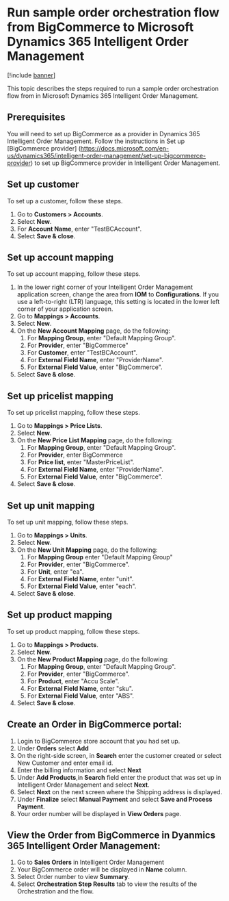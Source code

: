 # Run sample order orchestration flow from BigCommerce to Microsoft Dynamics 365 Intelligent Order Management

[!include [banner](includes/banner.md)]

This topic describes the steps required to run a sample order orchestration flow  from in Microsoft Dynamics 365 Intelligent Order Management.

## Prerequisites
You will need to set up BigCommerce as a provider in Dynamics 365 Intelligent Order Management. Follow the instructions in Set up [BigCommerce provider] (https://docs.microsoft.com/en-us/dynamics365/intelligent-order-management/set-up-bigcommerce-provider) to set up BigCommerce provider in Intelligent Order Management.

## Set up customer

To set up a customer, follow these steps.

1. Go to **Customers \> Accounts**.
1. Select **New**.
1. For **Account Name**, enter "TestBCAccount".
1. Select **Save & close**.

## Set up account mapping 

To set up account mapping, follow these steps.

1. In the lower right corner of your Intelligent Order Management application screen, change the area from **IOM** to **Configurations**. If you use a left-to-right (LTR) language, this setting is located in the lower left corner of your application screen. 
1. Go to **Mappings \> Accounts**.
1. Select **New**.
1. On the **New Account Mapping** page, do the following: 
    1. For **Mapping Group**, enter "Default Mapping Group".
    1. For **Provider**, enter "BigCommerce"
    1. For **Customer**, enter "TestBCAccount".
    1. For **External Field Name**, enter "ProviderName".
    1. For **External Field Value**, enter "BigCommerce".
1. Select **Save & close**.

## Set up pricelist mapping

To set up pricelist mapping, follow these steps.

1. Go to **Mappings \> Price Lists**.
1. Select **New**.
1. On the **New Price List Mapping** page, do the following:
    1. For **Mapping Group**, enter "Default Mapping Group".
    1. For **Provider**, enter BigCommerce
    1. For **Price list**, enter "MasterPriceList".
    1. For **External Field Name**, enter "ProviderName".
    1. For **External Field Value**, enter "BigCommerce".
1. Select **Save & close**.

## Set up unit mapping

To set up unit mapping, follow these steps.

1. Go to **Mappings \> Units**.
1. Select **New**.
1. On the **New Unit Mapping** page, do the following:
    1. For **Mapping Group** enter "Default Mapping Group"
    1. For **Provider**, enter "BigCommerce".
    1. For **Unit**, enter "ea".
    1. For **External Field Name**, enter "unit".
    1. For **External Field Value**, enter "each".
1. Select **Save & close**.

## Set up product mapping

To set up product mapping, follow these steps.

1. Go to **Mappings \> Products**.
1. Select **New**.
1. On the **New Product Mapping** page, do the following:
    1. For **Mapping Group**, enter "Default Mapping Group".
    1. For **Provider**, enter "BigCommerce".
    1. For **Product**, enter "Accu Scale".
    1. For **External Field Name**, enter "sku".
    1. For **External Field Value**, enter "ABS".
1. Select **Save & close**.

## Create an Order in BigCommerce portal:

1.	Login to BigCommerce store account that you had set up.
2.	Under **Orders** select **Add** 
3.	On the right-side screen, in **Search** enter the customer created or select New Customer and enter email id.
4.	Enter the billing information and select **Next**
5.	Under **Add Products**,in **Search** field enter the product that was set up in Intelligent Order Management and select **Next**.
6.	Select **Next** on the next screen where the Shipping address is displayed.
7.	Under **Finalize** select **Manual Payment** and select **Save and Process Payment**.
8.	Your order number will be displayed in **View Orders** page.

## View the Order from BigCommerce in Dyanmics 365 Intelligent Order Management:

1.	Go to **Sales Orders** in Intelligent Order Management
2.	Your BigCommerce order will be displayed in **Name** column.
3.	Select Order number to view **Summary**.
4.	Select **Orchestration Step Results** tab to view the results of the Orchestration and the flow.

